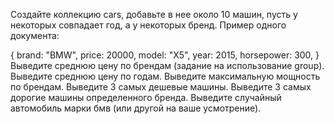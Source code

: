 Создайте коллекцию cars, добавьте в нее около 10 машин, пусть у некоторых совпадает год, а у некоторых бренд. Пример одного документа:

  {
    brand: "BMW",
    price: 20000,
    model: "X5",
    year: 2015,
    horsepower: 300,
  }
Выведите среднюю цену по брендам (задание на использование group).
Выведите среднюю цену по годам.
Выведите максимальную мощность по брендам.
Выведите 3 самых дешевые машины.
Выведите 3 самых дорогие машины определенного бренда.
Выведите случайный автомобиль марки бмв (или другой на ваше усмотрение).